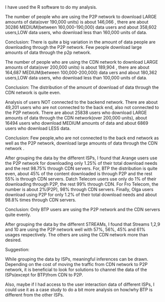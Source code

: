 I have used the R software to do my analysis.

The number of people who are using the P2P network to download LARGE amounts of data(over 190,000 units) is about 146,066 ,
there are about 30286 MEDIUM(between 160,000-190,000) data users and about 358,602 users,LOW data users,
who download less than 160,000 units of data.

Conclusion: There is quite a big variation in the amount of data people are downloading through 
the P2P network. Few people download large amounts of data through the p2p network.


The number of people who are using the CDN network to download LARGE amounts of data(over 200,000 units) is about 189,904 ,
there are about 164,687 MEDIUM(between 100,000-200,000) data uers and about 180,362 users,LOW data users,
who download less than 100,000 units of data.

Conclusion: The distribution of the amount of download of data through the CDN network is quite even.


Analysis of users NOT connected to the backend network.
There are about 49,201 users who are not connected to the back end, also not connected to the P2P network.
There are about 25838 users who download LARGE amounts of data through the CDN network(over 200,000 units), 
about 16494 users who download MEDIUM amounts of data and about 6869 users who download LESS data.

Conclusion: Few people,who are not connected to the back end network as well as the P2P network, download large 
amounts of data through the CDN network .


After grouping the data by the different ISPs, I found that Arange users use the P2P network for downloading 
only 1.25% of their total download needs and the rest 98.75% through CDN servers.
For, BTP the distribution is quite even, about 45% of the content downloaded is through P2P and the rest 55% is through CDN servers.
Datch Telecom users use only do 1% of their downloading through P2P, the rest 99% through CDN.
For Fro Telecom, the number is about 2%(P2P), 98% through CDN servers.
Finally, Olga users download using P2P for only 1.2% of their total download needs and about 98.8% times through CDN servers.

Conclusion: Only BTP users are using the P2P network and the CDN servers quite evenly.



After grouping the data by the different STREAMs, 
I found that Streams 1,2,9 and 10 are using the P2P network well with 57%, 56%, 45% and 61% usages respectively.
The others are using the CDN network more than desired.


Suggestion:

While grouping the data by ISPs, meaningful inferences can be drawn.
Depending on the cost of moving the traffic from CDN network to P2P network, it is beneficial to look for 
solutions to channel the data of the ISPs(except for BTP)from CDN to P2P.

Also, maybe if I had access to the user interaction data of different ISPs, I could use it as a case 
study to do a bit more analysis on how/why BTP is different from the other ISPs.



